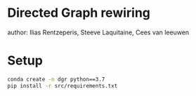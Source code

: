 # Directed Graph rewiring

author: Ilias Rentzeperis, Steeve Laquitaine, Cees van leeuwen


# Setup

```bash
conda create -n dgr python==3.7
pip install -r src/requirements.txt
```